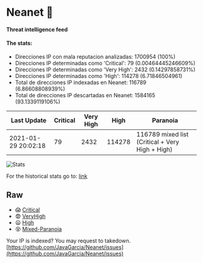 # Neanet :hocho:
#### Threat intelligence feed
#### The stats:

- Direcciones IP con mala reputacion analizadas: 1700954 (100%)
- Direcciones IP determinadas como 'Critical':  79 (0.00464445246609%)
- Direcciones IP determinadas como 'Very High':  2432 (0.14297858731%)
- Direcciones IP determinadas como 'High':  114278 (6.71846504961)
- Total de direcciones IP indexadas en Neanet:  116789 (6.86608808939%)
- Total de direcciones IP descartadas en Neanet:  1584165 (93.1339119106%)

| Last Update | Critical | Very High | High | Paranoia |
| --- | --- | --- | --- | --- |
| 2021-01-29 20:02:18 | 79 | 2432 | 114278 | 116789 mixed list (Critical + Very High + High)|

![Stats](https://docs.google.com/spreadsheets/d/e/2PACX-1vSnaNMIXVabIpDJjufMlzH7poXnshF3mgd8Is1g9ytUEzVsP5my4Trn8f-xkoLLQ38xpL3HtmUexLo6/pubchart?oid=501124687&format=image)

For the historical stats go to: [link](/stats.csv)
## Raw
- :scream: [Critical](https://raw.githubusercontent.com/JavaGarcia/Neanet/master/blacklists/neanet_critical.txt)
- :fearful: [VeryHigh](https://raw.githubusercontent.com/JavaGarcia/Neanet/master/blacklists/neanet_veryHigh.txtt)
- :frowning: [High](https://raw.githubusercontent.com/JavaGarcia/Neanet/master/blacklists/neanet_high.txt)
- :dizzy_face: [Mixed-Paranoia](https://raw.githubusercontent.com/JavaGarcia/Neanet/master/blacklists/neanet_all.txt)


Your IP is indexed? You may request to takedown. [https://github.com/JavaGarcia/Neanet/issues](https://github.com/JavaGarcia/Neanet/issues)










































































































































































































































































































































































































































































































































































































































































































































































































































































































































































































































































































































































































































































































































































































































































































































































































































































































































































































































































































































































































































































































































































































































































































































































































































































































































































































































































































































































































































































































































































































































































































































































































































































































































































































































































































































































































































































































































































































































































































































































